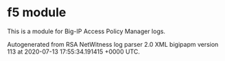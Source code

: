 # f5 module

This is a module for Big-IP Access Policy Manager logs.

Autogenerated from RSA NetWitness log parser 2.0 XML bigipapm version 113
at 2020-07-13 17:55:34.191415 +0000 UTC.

